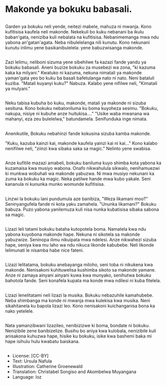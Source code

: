 # Makonde ya bokuku babasali.

##
Garden ya bokuku neli yende, neitezi mabele, mahuza ni mwanja. Kono kufitisisa kaufela neli makonde. Nekekuli bo kuku nebanani ba ikulu baban'gata, neniziba kuli nebalata na kufitisisa. Nebanimemanga mwa ndu yabona an'gatan'agata. Neba nibulelelanga nili kunutu. Kono nekunani kunutu inlimu yene basikanibulelela: yene babuzwisanga makonde.

##
Zazi lelimu, neliboni sizuma yene sibehilwe fa kazazi fande yandu ya bokuku babasali. Aneni buzize bokuku za musebezi wa zona, "ki kazuma kaka ka milyani." Kwatuko ni kazuma, nekuna nimatali ya makonde yaman'gata yeo bo kuku ba basali bafetulanga nato ni nato. Neni bataluli kuziba. "Matali kuyanyi kuku?" Nabuza. Kalabo yene nifilwe neli, "Kimatali ya mulyani."

##
Neku tabisa kubuha bo kuku, makonde, matali ya makonde ni sizuba sesituna. Kono bokuku nebatoniluma ku boma kuyoheza sesimu. "Bokuku, nakupa, nisiye ni kubuhe anze huitukisa...." "Usike waba mwanana wa mahanyi, eza zeu bulelelwa," batundamela. Senifunduka inge nimata.

##
Anenikutile, Bokuku nebahinzi fande kokusina sizuba kamba makonde.

"Kuku, kazuba kainzi kai, makonde kaufela yainzi kai ni kai..." Kono kalabo nenifilwe neli, "ziinzi kwa sibaka saka sa magic." Nelinto yene swabisa.

##
Anze kufitile mazazi amabeli, bokuku baniluma kuyo shimba kota yabona ka kuzamaisa kwa musiyo wabona. Onafo nikwahulula sikwalo, nenihamuezwi ki munkwa wobuhali wa makonde yabuzwa. Ni mwa musiyo nekunani ka zuma ka bokuku ka magic. Neka patilwe hande mwa kubo yakale. Seni kananula ni kununka munko womunde kufitisisa.

##
Linzwi la bokuku lani pundumula aze banibiza, "Weza likamani moo?" Seninyangufela fande ni kota yaku zamahela. "Ununka likamani?" Bokuku babuza. Puzo yabona yanilemuza kuli nisa nunka kubatisisa sibaka sabona sa magic.

##
Lizazi leli tatami bokuku bataha kutopotela boma. Namatela kwa ndu yabona kuyobona makonde hape. Nekuna ni sikotela sa makonde yabuzwize. Seninopa ilimu nikuipata mwa ndelesi. Anze nikwahezi sizuba hape, seniya kwa mu laho wa ndu nikuca likonde kabubebe. Neli likonde lelimunati le nisamba habe nice fateni.

##
Lizazi lelitatama, bokuku anebayanga miloho, seni toba ni nikukena kwa makonde. Nenisakoni kuhituwelisa kushimba sikoto sa makonde yamane. Anze ni zamaya ainyani ainyani kuwa kwa munyako, senihutwa bokuku bahotola fande. Seni konafela kupata ma konde mwa ndilesi ni kuba fitelela.

##
Lizazi lenelitatami neli lizazi la musika. Bokuku nebazuhile kamahubebe. Neba shimbanga ma konde ni mwanja mwa kulekisa kwa musika. Neni sikahitanela ku bapola lizazi leo. Kono nenisakoni kuichanganisa bona ka nako yetelele.

##
Nata yamanzibwani lizazileo, nenibizizwe ki boma, bondate ni bokuku. Nenizibile zene banibizelize. Busihu bo aniya kwa kulobala, nenizibile kuli anisakona kuhuzwa hape, hisike ku bokuku, isike kwa bashemi baka mi hape isihulu hulu kwabatu baiskana.

##
* License: [CC-BY]
* Text: Ursula Nafula
* Illustration: Catherine Groenewald
* Translation: Christabel Songiso and Akombelwa Muyangana
* Language: loz
